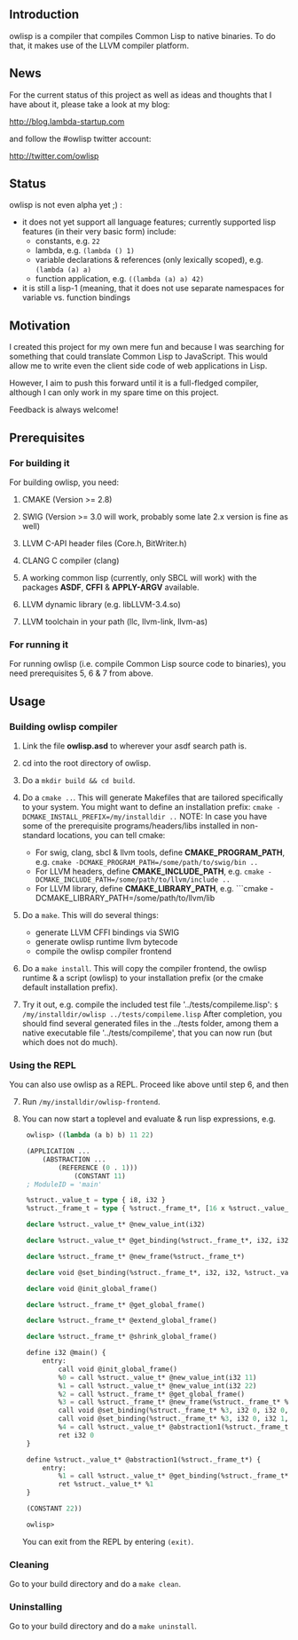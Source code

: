 ## Introduction

owlisp is a compiler that compiles Common Lisp to native binaries. To do that, it
makes use of the LLVM compiler platform.

## News

For the current status of this project as well as ideas and thoughts that I
have about it, please take a look at my blog:

http://blog.lambda-startup.com

and follow the #owlisp twitter account:

http://twitter.com/owlisp

## Status

owlisp is not even alpha yet ;) :
* it does not yet support all language features; currently supported lisp
  features (in their very basic form) include:
    * constants, e.g. ```22```
    * lambda, e.g. ```(lambda () 1)```
    * variable declarations & references (only lexically scoped), e.g. ```(lambda (a) a)```
    * function application, e.g. ```((lambda (a) a) 42)```
* it is still a lisp-1 (meaning, that it does not use separate namespaces
  for variable vs. function bindings

## Motivation

I created this project for my own mere fun and because I was searching for
something that could translate Common Lisp to JavaScript. This would allow
me to write even the client side code of web applications in Lisp.

However, I aim to push this forward until it is a full-fledged compiler,
although I can only work in my spare time on this project.

Feedback is always welcome!

## Prerequisites

### For building it

For building owlisp, you need:

1. CMAKE (Version >= 2.8)

2. SWIG (Version >= 3.0 will work, probably some late 2.x version is fine as well)

3. LLVM C-API header files (Core.h, BitWriter.h)

4. CLANG C compiler (clang)

5. A working common lisp (currently, only SBCL will work) with the packages
   **ASDF**, **CFFI** & **APPLY-ARGV** available.

6. LLVM dynamic library (e.g. libLLVM-3.4.so)

7. LLVM toolchain in your path (llc, llvm-link, llvm-as)

### For running it

For running owlisp (i.e. compile Common Lisp source code to binaries), you need
prerequisites 5, 6 & 7 from above.

## Usage

### Building owlisp compiler

1. Link the file **owlisp.asd** to wherever your asdf search path is.

2. cd into the root directory of owlisp.

3. Do a ```mkdir build && cd build```.

4. Do a ```cmake ..```. This will generate Makefiles that are tailored specifically
   to your system.
   You might want to define an installation prefix: ```cmake -DCMAKE_INSTALL_PREFIX=/my/installdir ..```
   NOTE: In case you have some of the prerequisite programs/headers/libs installed
   in non-standard locations, you can tell cmake:
   * For swig, clang, sbcl & llvm tools, define **CMAKE_PROGRAM_PATH**, e.g. ```cmake -DCMAKE_PROGRAM_PATH=/some/path/to/swig/bin ..```
   * For LLVM headers, define **CMAKE_INCLUDE_PATH**, e.g. ```cmake -DCMAKE_INCLUDE_PATH=/some/path/to/llvm/include ..```
   * For LLVM library, define **CMAKE_LIBRARY_PATH**, e.g. ```cmake -DCMAKE_LIBRARY_PATH=/some/path/to/llvm/lib

5. Do a ```make```. This will do several things:
   * generate LLVM CFFI bindings via SWIG
   * generate owlisp runtime llvm bytecode
   * compile the owlisp compiler frontend

6. Do a ```make install```. This will copy the compiler frontend, the
   owlisp runtime & a script (owlisp) to your installation prefix (or the
   cmake default installation prefix).

7. Try it out, e.g. compile the included test file '../tests/compileme.lisp':
   ```$ /my/installdir/owlisp ../tests/compileme.lisp```
   After completion, you should find several generated files in the ../tests
   folder, among them a native executable file '../tests/compileme', that you
   can now run (but which does not do much).

### Using the REPL

You can also use owlisp as a REPL. Proceed like above until step 6, and then

7. Run ```/my/installdir/owlisp-frontend```.

8. You can now start a toplevel and evaluate & run lisp expressions, e.g.
   ```lisp
    owlisp> ((lambda (a b) b) 11 22)

	(APPLICATION ...
		(ABSTRACTION ...
			(REFERENCE (0 . 1)))
				(CONSTANT 11)
    ; ModuleID = 'main'

	%struct._value_t = type { i8, i32 }
	%struct._frame_t = type { %struct._frame_t*, [16 x %struct._value_t*] }

	declare %struct._value_t* @new_value_int(i32)

	declare %struct._value_t* @get_binding(%struct._frame_t*, i32, i32)

	declare %struct._frame_t* @new_frame(%struct._frame_t*)

	declare void @set_binding(%struct._frame_t*, i32, i32, %struct._value_t*)

	declare void @init_global_frame()

	declare %struct._frame_t* @get_global_frame()

	declare %struct._frame_t* @extend_global_frame()

	declare %struct._frame_t* @shrink_global_frame()

	define i32 @main() {
		entry:
			call void @init_global_frame()
			%0 = call %struct._value_t* @new_value_int(i32 11)
			%1 = call %struct._value_t* @new_value_int(i32 22)
			%2 = call %struct._frame_t* @get_global_frame()
			%3 = call %struct._frame_t* @new_frame(%struct._frame_t* %2)
			call void @set_binding(%struct._frame_t* %3, i32 0, i32 0, %struct._value_t* %0)
			call void @set_binding(%struct._frame_t* %3, i32 0, i32 1, %struct._value_t* %1)
			%4 = call %struct._value_t* @abstraction1(%struct._frame_t* %2)
			ret i32 0
    }

	define %struct._value_t* @abstraction1(%struct._frame_t*) {
		entry:
			%1 = call %struct._value_t* @get_binding(%struct._frame_t* %0, i32 0, i32 1)
			ret %struct._value_t* %1
    }

    (CONSTANT 22))

	owlisp>
   ```
   You can exit from the REPL by entering ```(exit)```.

### Cleaning

Go to your build directory and do a ```make clean```.

### Uninstalling

Go to your build directory and do a ```make uninstall```.

